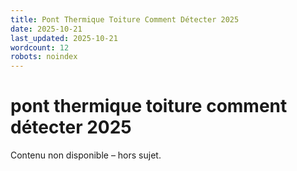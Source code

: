 ```yaml
---
title: Pont Thermique Toiture Comment Détecter 2025
date: 2025-10-21
last_updated: 2025-10-21
wordcount: 12
robots: noindex
---
```


# pont thermique toiture comment détecter 2025

Contenu non disponible – hors sujet.